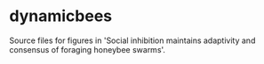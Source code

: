 # dynamicbees
Source files for figures in 'Social inhibition maintains adaptivity and consensus of foraging honeybee swarms'.
